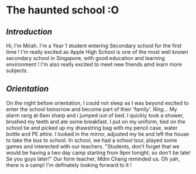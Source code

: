# The haunted school :O

## *Introduction*

Hi, I'm Mirah. I'm a Year 1 student entering Secondary school for the first time ! I'm really excited as Apple High School is one of the most well known secondary school in Singapore, with good education and learning environment ! I'm also really excited to meet new friends amd learn more subjects. 

## *Orientation*

On the night before orientation, I could not sleep as I was beyond excited to enter the school tomorrow and become part of their 'family'.   *Ring...* My alarm rang at 6am sharp and i jumped out of bed. I quickly took a shower, brushed my teeth and ate some breakfast. I put on my uniform, tied on the school tie and picked up my drawstring bag with my pencil case, water bottle and PE attire. I looked in the mirror, adjusted my tie and left the house to take the bus to school. In school, we had a school tour, played some games and interected with our teachers. "Students, don't forget that we would be having a two day camp starting from 9pm tonight, so don't be late! Se you guys later!" Our form teacher, Mdm Chang reminded us. Oh yah, there is a camp! I'm definately looking forward to it !
